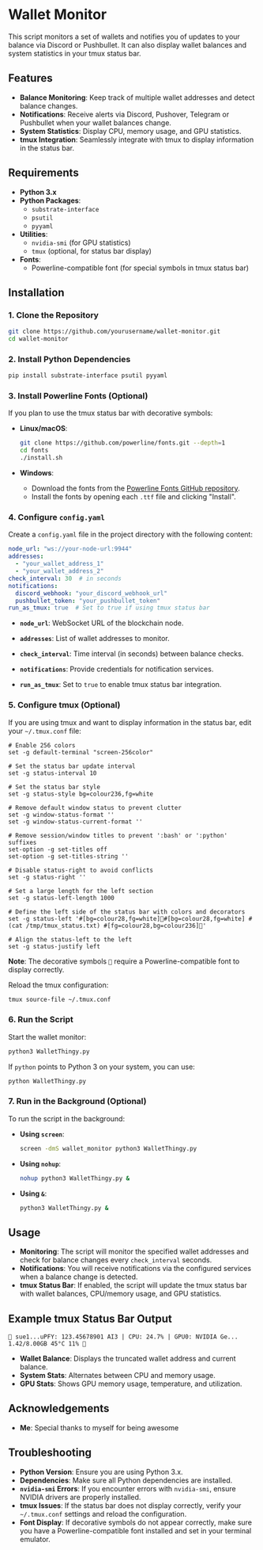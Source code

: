 # Wallet Monitor

This script monitors a set of wallets and notifies you of updates to your balance via Discord or Pushbullet. It can also display wallet balances and system statistics in your tmux status bar.

## Features

- **Balance Monitoring**: Keep track of multiple wallet addresses and detect balance changes.
- **Notifications**: Receive alerts via Discord, Pushover, Telegram or Pushbullet when your wallet balances change.
- **System Statistics**: Display CPU, memory usage, and GPU statistics.
- **tmux Integration**: Seamlessly integrate with tmux to display information in the status bar.

## Requirements

- **Python 3.x**
- **Python Packages**:
  - `substrate-interface`
  - `psutil`
  - `pyyaml`
- **Utilities**:
  - `nvidia-smi` (for GPU statistics)
  - `tmux` (optional, for status bar display)
- **Fonts**:
  - Powerline-compatible font (for special symbols in tmux status bar)

## Installation

### 1. Clone the Repository

```bash
git clone https://github.com/yourusername/wallet-monitor.git
cd wallet-monitor
```

### 2. Install Python Dependencies

```bash
pip install substrate-interface psutil pyyaml
```

### 3. Install Powerline Fonts (Optional)

If you plan to use the tmux status bar with decorative symbols:

- **Linux/macOS**:

  ```bash
  git clone https://github.com/powerline/fonts.git --depth=1
  cd fonts
  ./install.sh
  ```

- **Windows**:

  - Download the fonts from the [Powerline Fonts GitHub repository](https://github.com/powerline/fonts).
  - Install the fonts by opening each `.ttf` file and clicking "Install".

### 4. Configure `config.yaml`

Create a `config.yaml` file in the project directory with the following content:

```yaml
node_url: "ws://your-node-url:9944"
addresses:
  - "your_wallet_address_1"
  - "your_wallet_address_2"
check_interval: 30  # in seconds
notifications:
  discord_webhook: "your_discord_webhook_url"
  pushbullet_token: "your_pushbullet_token"
run_as_tmux: true  # Set to true if using tmux status bar
```

- **`node_url`**: WebSocket URL of the blockchain node.
- **`addresses`**: List of wallet addresses to monitor.
- **`check_interval`**: Time interval (in seconds) between balance checks.
- **`notifications`**: Provide credentials for notification services.
  
- **`run_as_tmux`**: Set to `true` to enable tmux status bar integration.

### 5. Configure tmux (Optional)

If you are using tmux and want to display information in the status bar, edit your `~/.tmux.conf` file:

```tmux
# Enable 256 colors
set -g default-terminal "screen-256color"

# Set the status bar update interval
set -g status-interval 10

# Set the status bar style
set -g status-style bg=colour236,fg=white

# Remove default window status to prevent clutter
set -g window-status-format ''
set -g window-status-current-format ''

# Remove session/window titles to prevent ':bash' or ':python' suffixes
set-option -g set-titles off
set-option -g set-titles-string ''

# Disable status-right to avoid conflicts
set -g status-right ''

# Set a large length for the left section
set -g status-left-length 1000

# Define the left side of the status bar with colors and decorators
set -g status-left '#[bg=colour28,fg=white]#[bg=colour28,fg=white] #(cat /tmp/tmux_status.txt) #[fg=colour28,bg=colour236]'

# Align the status-left to the left
set -g status-justify left
```

**Note**: The decorative symbols `` require a Powerline-compatible font to display correctly.

Reload the tmux configuration:

```bash
tmux source-file ~/.tmux.conf
```

### 6. Run the Script

Start the wallet monitor:

```bash
python3 WalletThingy.py
```

If `python` points to Python 3 on your system, you can use:

```bash
python WalletThingy.py
```

### 7. Run in the Background (Optional)

To run the script in the background:

- **Using `screen`**:

  ```bash
  screen -dmS wallet_monitor python3 WalletThingy.py
  ```

- **Using `nohup`**:

  ```bash
  nohup python3 WalletThingy.py &
  ```

- **Using `&`**:

  ```bash
  python3 WalletThingy.py &
  ```

## Usage

- **Monitoring**: The script will monitor the specified wallet addresses and check for balance changes every `check_interval` seconds.
- **Notifications**: You will receive notifications via the configured services when a balance change is detected.
- **tmux Status Bar**: If enabled, the script will update the tmux status bar with wallet balances, CPU/memory usage, and GPU statistics.

## Example tmux Status Bar Output

```
 sue1...uPFY: 123.45678901 AI3 | CPU: 24.7% | GPU0: NVIDIA Ge... 1.42/8.00GB 45°C 11% 
```

- **Wallet Balance**: Displays the truncated wallet address and current balance.
- **System Stats**: Alternates between CPU and memory usage.
- **GPU Stats**: Shows GPU memory usage, temperature, and utilization.

## Acknowledgements

- **Me**: Special thanks to myself for being awesome

## Troubleshooting

- **Python Version**: Ensure you are using Python 3.x.
- **Dependencies**: Make sure all Python dependencies are installed.
- **`nvidia-smi` Errors**: If you encounter errors with `nvidia-smi`, ensure NVIDIA drivers are properly installed.
- **tmux Issues**: If the status bar does not display correctly, verify your `~/.tmux.conf` settings and reload the configuration.
- **Font Display**: If decorative symbols do not appear correctly, make sure you have a Powerline-compatible font installed and set in your terminal emulator.